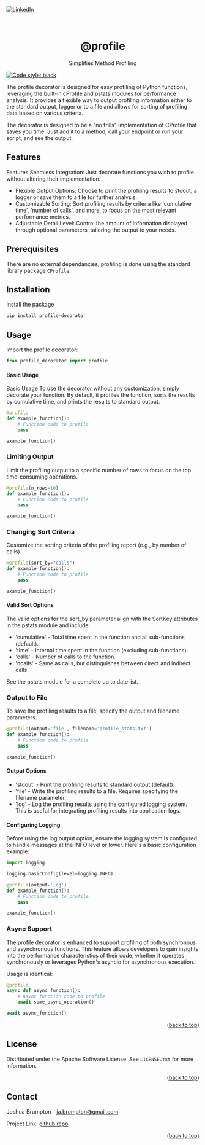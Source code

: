 <!-- Improved compatibility of back to top link: See: https://github.com/othneildrew/Best-README-Template/pull/73 -->
<a name="readme-top"></a>
[![LinkedIn][linkedin-shield]][linkedin-url]
<!-- PROJECT LOGO -->
<br />
<div align="center">
<h1 align="center">@profile</h1>
  <p align="center">
    Simplifies Method Profiling
  </p>
</div>

[![Code style: black](https://img.shields.io/badge/code%20style-black-000000.svg)](https://github.com/psf/black)

The profile decorator is designed for easy profiling of Python functions, 
leveraging the built-in cProfile and pstats modules for performance analysis.
It provides a flexible way to output profiling information either to the
standard output, logger or to a file and allows for sorting of profiling data
based on various criteria.

The decorator is designed to be a "no frills" implementation of CProfile that saves you time. Just add
it to a method, call your endpoint or run your script, and see the output.

## Features
Features
Seamless Integration: Just decorate functions you wish to profile without altering their implementation.
- Flexible Output Options: Choose to print the profiling results to stdout, a logger or save them to a file for further analysis.
- Customizable Sorting: Sort profiling results by criteria like 'cumulative time', 'number of calls', and more, to focus on the most relevant performance metrics.
- Adjustable Detail Level: Control the amount of information displayed through optional parameters, tailoring the output to your needs.
## Prerequisites

There are no external dependancies, profiling is done using the standard library
package `CProfile`.

## Installation

Install the package
   ```sh
   pip install profile-decorator
   ```

<!-- USAGE EXAMPLES -->
## Usage

Import the profile decorator:

```python
from profile_decorator import profile
```

#### Basic Usage

Basic Usage
To use the decorator without any customization, simply decorate your function.
By default, it profiles the function, sorts the results by cumulative time, 
and prints the results to standard output.
```python
@profile
def example_function():
    # Function code to profile
    pass

example_function()
```

### Limiting Output
Limit the profiling output to a specific number of rows to focus on the top time-consuming operations.
```python
@profile(n_rows=10)
def example_function():
    # Function code to profile
    pass

example_function()
```
### Changing Sort Criteria
Customize the sorting criteria of the profiling report (e.g., by number of calls).
```python
@profile(sort_by="calls")
def example_function():
    # Function code to profile
    pass

example_function()
```
#### Valid Sort Options
The valid options for the sort_by parameter align with the SortKey attributes in the pstats module and include:

- 'cumulative' - Total time spent in the function and all sub-functions (default).
- 'time' - Internal time spent in the function (excluding sub-functions).
- 'calls' - Number of calls to the function.
- 'ncalls' - Same as calls, but distinguishes between direct and indirect calls.

See the pstats module for a complete up to date list.

### Output to File
To save the profiling results to a file, specify the output and filename parameters.
```python
@profile(output='file', filename='profile_stats.txt')
def example_function():
    # Function code to profile
    pass

example_function()
```
#### Output Options
- 'stdout' - Print the profiling results to standard output (default).
- 'file' - Write the profiling results to a file. Requires specifying the filename parameter.
- 'log' - Log the profiling results using the configured logging system. This is useful for integrating profiling results into application logs. 

#### Configuring Logging
Before using the log output option, ensure the logging system is configured to handle messages at the INFO level or lower. Here's a basic configuration example:
```python
import logging

logging.basicConfig(level=logging.INFO)

@profile(output='log')
def example_function():
    # Function code to profile
    pass

example_function()
```
### Async Support
The profile decorator is enhanced to support profiling of both synchronous and asynchronous 
functions. This feature allows developers to gain insights into the performance characteristics 
of their code, whether it operates synchronously or leverages Python's asyncio for 
asynchronous execution.

Usage is identical:
```python
@profile
async def async_function():
    # Async function code to profile
    await some_async_operation()

await async_function()
```
<p align="right">(<a href="#readme-top">back to top</a>)</p>

<!-- LICENSE -->
## License

Distributed under the Apache Software License. See `LICENSE.txt` for more information.

<p align="right">(<a href="#readme-top">back to top</a>)</p>



<!-- CONTACT -->
## Contact

Joshua Brumpton - ja.brumpton@gmail.com

Project Link: [github repo](https://github.com/CTPassion/profile-decorator)

<p align="right">(<a href="#readme-top">back to top</a>)</p>



<!-- MARKDOWN LINKS & IMAGES -->
<!-- https://www.markdownguide.org/basic-syntax/#reference-style-links -->
[linkedin-shield]: https://img.shields.io/badge/-LinkedIn-black.svg?style=for-the-badge&logo=linkedin&colorB=555
[linkedin-url]: https://www.linkedin.com/in/joshua-brumpton-8a6bb619b/

